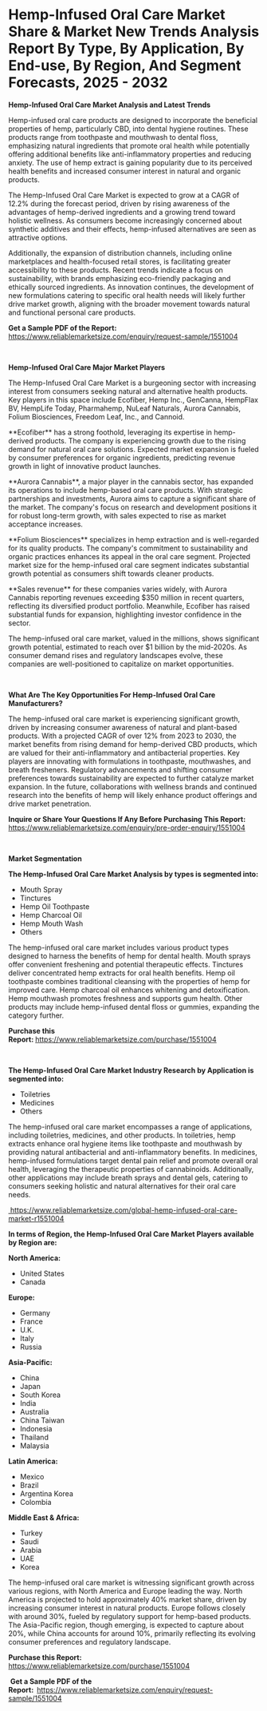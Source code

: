 <p><h1>Hemp-Infused Oral Care Market Share & Market New Trends Analysis Report By Type, By Application, By End-use, By Region, And Segment Forecasts, 2025 - 2032</h1></p><p><strong>Hemp-Infused Oral Care Market Analysis and Latest Trends</strong></p>
<p><p>Hemp-infused oral care products are designed to incorporate the beneficial properties of hemp, particularly CBD, into dental hygiene routines. These products range from toothpaste and mouthwash to dental floss, emphasizing natural ingredients that promote oral health while potentially offering additional benefits like anti-inflammatory properties and reducing anxiety. The use of hemp extract is gaining popularity due to its perceived health benefits and increased consumer interest in natural and organic products.</p><p>The Hemp-Infused Oral Care Market is expected to grow at a CAGR of 12.2% during the forecast period, driven by rising awareness of the advantages of hemp-derived ingredients and a growing trend toward holistic wellness. As consumers become increasingly concerned about synthetic additives and their effects, hemp-infused alternatives are seen as attractive options. </p><p>Additionally, the expansion of distribution channels, including online marketplaces and health-focused retail stores, is facilitating greater accessibility to these products. Recent trends indicate a focus on sustainability, with brands emphasizing eco-friendly packaging and ethically sourced ingredients. As innovation continues, the development of new formulations catering to specific oral health needs will likely further drive market growth, aligning with the broader movement towards natural and functional personal care products.</p></p>
<p><strong>Get a Sample PDF of the Report:&nbsp;</strong> <a href="https://www.reliablemarketsize.com/enquiry/request-sample/1551004?utm_campaign=3214&utm_medium=2&utm_source=Github&utm_content=ia&utm_term=19042025&utm_id=hemp-infused-oral-care">https://www.reliablemarketsize.com/enquiry/request-sample/1551004</a></p>
<p>&nbsp;</p>
<p><strong>Hemp-Infused Oral Care Major Market Players</strong></p>
<p><p>The Hemp-Infused Oral Care Market is a burgeoning sector with increasing interest from consumers seeking natural and alternative health products. Key players in this space include Ecofiber, Hemp Inc., GenCanna, HempFlax BV, HempLife Today, Pharmahemp, NuLeaf Naturals, Aurora Cannabis, Folium Biosciences, Freedom Leaf, Inc., and Cannoid.</p><p>**Ecofiber** has a strong foothold, leveraging its expertise in hemp-derived products. The company is experiencing growth due to the rising demand for natural oral care solutions. Expected market expansion is fueled by consumer preferences for organic ingredients, predicting revenue growth in light of innovative product launches.</p><p>**Aurora Cannabis**, a major player in the cannabis sector, has expanded its operations to include hemp-based oral care products. With strategic partnerships and investments, Aurora aims to capture a significant share of the market. The company's focus on research and development positions it for robust long-term growth, with sales expected to rise as market acceptance increases.</p><p>**Folium Biosciences** specializes in hemp extraction and is well-regarded for its quality products. The company's commitment to sustainability and organic practices enhances its appeal in the oral care segment. Projected market size for the hemp-infused oral care segment indicates substantial growth potential as consumers shift towards cleaner products.</p><p>**Sales revenue** for these companies varies widely, with Aurora Cannabis reporting revenues exceeding $350 million in recent quarters, reflecting its diversified product portfolio. Meanwhile, Ecofiber has raised substantial funds for expansion, highlighting investor confidence in the sector.</p><p>The hemp-infused oral care market, valued in the millions, shows significant growth potential, estimated to reach over $1 billion by the mid-2020s. As consumer demand rises and regulatory landscapes evolve, these companies are well-positioned to capitalize on market opportunities.</p></p>
<p>&nbsp;</p>
<p><strong>What Are The Key Opportunities For Hemp-Infused Oral Care Manufacturers?</strong></p>
<p><p>The hemp-infused oral care market is experiencing significant growth, driven by increasing consumer awareness of natural and plant-based products. With a projected CAGR of over 12% from 2023 to 2030, the market benefits from rising demand for hemp-derived CBD products, which are valued for their anti-inflammatory and antibacterial properties. Key players are innovating with formulations in toothpaste, mouthwashes, and breath fresheners. Regulatory advancements and shifting consumer preferences towards sustainability are expected to further catalyze market expansion. In the future, collaborations with wellness brands and continued research into the benefits of hemp will likely enhance product offerings and drive market penetration.</p></p>
<p><strong>Inquire or Share Your Questions If Any Before Purchasing This Report:</strong> <a href="https://www.reliablemarketsize.com/enquiry/pre-order-enquiry/1551004?utm_campaign=3214&utm_medium=2&utm_source=Github&utm_content=ia&utm_term=19042025&utm_id=hemp-infused-oral-care">https://www.reliablemarketsize.com/enquiry/pre-order-enquiry/1551004</a></p>
<p>&nbsp;</p>
<p><strong>Market Segmentation</strong></p>
<p><strong>The Hemp-Infused Oral Care Market Analysis by types is segmented into:</strong></p>
<p><ul><li>Mouth Spray</li><li>Tinctures</li><li>Hemp Oil Toothpaste</li><li>Hemp Charcoal Oil</li><li>Hemp Mouth Wash</li><li>Others</li></ul></p>
<p><p>The hemp-infused oral care market includes various product types designed to harness the benefits of hemp for dental health. Mouth sprays offer convenient freshening and potential therapeutic effects. Tinctures deliver concentrated hemp extracts for oral health benefits. Hemp oil toothpaste combines traditional cleansing with the properties of hemp for improved care. Hemp charcoal oil enhances whitening and detoxification. Hemp mouthwash promotes freshness and supports gum health. Other products may include hemp-infused dental floss or gummies, expanding the category further.</p></p>
<p><strong>Purchase this Report:&nbsp;</strong><a href="https://www.reliablemarketsize.com/purchase/1551004?utm_campaign=3214&utm_medium=2&utm_source=Github&utm_content=ia&utm_term=19042025&utm_id=hemp-infused-oral-care">https://www.reliablemarketsize.com/purchase/1551004</a></p>
<p>&nbsp;</p>
<p><strong>The Hemp-Infused Oral Care Market Industry Research by Application is segmented into:</strong></p>
<p><ul><li>Toiletries</li><li>Medicines</li><li>Others</li></ul></p>
<p><p>The hemp-infused oral care market encompasses a range of applications, including toiletries, medicines, and other products. In toiletries, hemp extracts enhance oral hygiene items like toothpaste and mouthwash by providing natural antibacterial and anti-inflammatory benefits. In medicines, hemp-infused formulations target dental pain relief and promote overall oral health, leveraging the therapeutic properties of cannabinoids. Additionally, other applications may include breath sprays and dental gels, catering to consumers seeking holistic and natural alternatives for their oral care needs.</p></p>
<p><a href="https://www.reliablemarketsize.com/global-hemp-infused-oral-care-market-r1551004?utm_campaign=3214&utm_medium=2&utm_source=Github&utm_content=ia&utm_term=19042025&utm_id=hemp-infused-oral-care">&nbsp;https://www.reliablemarketsize.com/global-hemp-infused-oral-care-market-r1551004</a></p>
<p><strong>In terms of Region, the Hemp-Infused Oral Care Market Players available by Region are:</strong></p>
<p>
    <p> <strong> North America: </strong>
        <ul>
            <li>United States</li>
            <li>Canada</li>
        </ul>
        </p> 
    <p> <strong> Europe: </strong>
        <ul>
            <li>Germany</li>
            <li>France</li>
            <li>U.K.</li>
            <li>Italy</li>
            <li>Russia</li>
        </ul>
        </p> 
    <p> <strong> Asia-Pacific: </strong>
        <ul>
            <li>China</li>
            <li>Japan</li>
            <li>South Korea</li>
            <li>India</li>
            <li>Australia</li>
            <li>China Taiwan</li>
            <li>Indonesia</li>
            <li>Thailand</li>
            <li>Malaysia</li>
        </ul>
        </p> 
    <p> <strong> Latin America: </strong>
        <ul>
            <li>Mexico</li>
            <li>Brazil</li>
            <li>Argentina Korea</li>
            <li>Colombia</li>
        </ul>
        </p> 
    <p> <strong> Middle East & Africa: </strong>
        <ul>
            <li>Turkey</li>
            <li>Saudi</li>
            <li>Arabia</li>
            <li>UAE</li>
            <li>Korea</li>
        </ul>
    </p>
    </p>
<p><p>The hemp-infused oral care market is witnessing significant growth across various regions, with North America and Europe leading the way. North America is projected to hold approximately 40% market share, driven by increasing consumer interest in natural products. Europe follows closely with around 30%, fueled by regulatory support for hemp-based products. The Asia-Pacific region, though emerging, is expected to capture about 20%, while China accounts for around 10%, primarily reflecting its evolving consumer preferences and regulatory landscape.</p></p>
<p><strong>Purchase this Report: </strong><a href="https://www.reliablemarketsize.com/purchase/1551004?utm_campaign=3214&utm_medium=2&utm_source=Github&utm_content=ia&utm_term=19042025&utm_id=hemp-infused-oral-care">https://www.reliablemarketsize.com/purchase/1551004</a></p>
<p>&nbsp;<strong>Get a Sample PDF of the Report:&nbsp;&nbsp;</strong><a href="https://www.reliablemarketsize.com/enquiry/request-sample/1551004?utm_campaign=3214&utm_medium=2&utm_source=Github&utm_content=ia&utm_term=19042025&utm_id=hemp-infused-oral-care">https://www.reliablemarketsize.com/enquiry/request-sample/1551004</a></p>
<p><strong></strong></p>
<p><p></p><p></p><p></p></p>